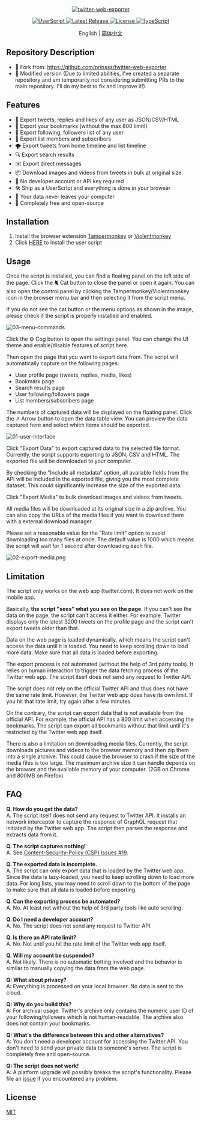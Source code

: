 <p align="center">
  <a href="https://github.com/prinsss/twitter-web-exporter">
    <img alt="twitter-web-exporter" src="https://socialify.git.ci/prinsss/twitter-web-exporter/image?description=1&descriptionEditable=Export%20tweets%2C%20bookmarks%2C%20lists%20and%20much%20more%20from%20Twitter(X)%20web%20app.&font=Raleway&forks=0&issues=0&pattern=Plus&pulls=0&theme=Light&logo=https%3A%2F%2Fcdn.jsdelivr.net%2Fnpm%2F%40tabler%2Ficons%403.19.0%2Ficons%2Foutline%2Fbrand-twitter.svg" />
  </a>
</p>

<p align="center">
  <a href="https://github.com/prinsss/twitter-web-exporter/releases">
    <img alt="UserScript" src="https://badgen.net/badge/userscript/available?color=green" />
  </a>
  <a href="https://github.com/prinsss/twitter-web-exporter/releases">
    <img alt="Latest Release" src="https://badgen.net/github/release/qingchunnh/twitter-web-exporter" />
  </a>
  <a href="https://github.com/prinsss/twitter-web-exporter/blob/main/LICENSE">
    <img alt="License" src="https://badgen.net/github/license/qingchunnh/twitter-web-exporter" />
  </a>
  <a href="https://github.com/prinsss/twitter-web-exporter">
    <img alt="TypeScript" src="https://badgen.net/badge/icon/typescript?icon=typescript&label" />
  </a>
</p>

<p align="center">
  English |
  <a href="https://github.com/qingchunnh/twitter-web-exporter/blob/main/docs/README.zh-Hans.md">简体中文</a>
</p>

## Repository Description  
- 🍴 Fork from: https://github.com/prinsss/twitter-web-exporter  
- 🍥 Modified version (Due to limited abilities, I've created a separate repository and am temporarily not considering submitting PRs to the main repository. I'll do my best to fix and improve it!)

## Features

- 🚚 Export tweets, replies and likes of any user as JSON/CSV/HTML
- 🔖 Export your bookmarks (without the max 800 limit!)
- 💞 Export following, followers list of any user
- 👥 Export list members and subscribers
- 🌪️ Export tweets from home timeline and list timeline
- 🔍 Export search results
- ✉️ Export direct messages
- 📦 Download images and videos from tweets in bulk at original size
- 🚀 No developer account or API key required
- 🛠️ Ship as a UserScript and everything is done in your browser
- 💾 Your data never leaves your computer
- 💚 Completely free and open-source

## Installation

1. Install the browser extension [Tampermonkey](https://www.tampermonkey.net/) or [Violentmonkey](https://violentmonkey.github.io/)
2. Click [HERE](https://github.com/prinsss/twitter-web-exporter/releases/latest/download/twitter-web-exporter.user.js) to install the user script

## Usage

Once the script is installed, you can find a floating panel on the left side of the page. Click the 🐈 Cat button to close the panel or open it again. You can also open the control panel by clicking the Tampermonkey/Violentmonkey icon in the browser menu bar and then selecting it from the script menu.

If you do not see the cat button or the menu options as shown in the image, please check if the script is properly installed and enabled.

![03-menu-commands](https://github.com/prinsss/twitter-web-exporter/raw/main/docs/03-menu-commands.png)

Click the ⚙️ Cog button to open the settings panel. You can change the UI theme and enable/disable features of script here.

Then open the page that you want to export data from. The script will automatically capture on the following pages:

- User profile page (tweets, replies, media, likes)
- Bookmark page
- Search results page
- User following/followers page
- List members/subscribers page

The numbers of captured data will be displayed on the floating panel. Click the ↗️ Arrow button to open the data table view. You can preview the data captured here and select which items should be exported.

![01-user-interface](https://github.com/prinsss/twitter-web-exporter/raw/main/docs/01-user-interface.png)

Click "Export Data" to export captured data to the selected file format. Currently, the script supports exporting to JSON, CSV and HTML. The exported file will be downloaded to your computer.

By checking the "Include all metadata" option, all available fields from the API will be included in the exported file, giving you the most complete dataset. This could significantly increase the size of the exported data.

Click "Export Media" to bulk download images and videos from tweets.

All media files will be downloaded at its original size in a zip archive. You can also copy the URLs of the media files if you want to download them with a external download manager.

Please set a reasonable value for the "Rate limit" option to avoid downloading too many files at once. The default value is 1000 which means the script will wait for 1 second after downloading each file.

![02-export-media.png](https://github.com/prinsss/twitter-web-exporter/raw/main/docs/02-export-media.png)

## Limitation

The script only works on the web app (twitter.com). It does not work on the mobile app.

Basically, **the script "sees" what you see on the page**. If you can't see the data on the page, the script can't access it either. For example, Twitter displays only the latest 3200 tweets on the profile page and the script can't export tweets older than that.

Data on the web page is loaded dynamically, which means the script can't access the data until it is loaded. You need to keep scrolling down to load more data. Make sure that all data is loaded before exporting.

The export process is not automated (without the help of 3rd party tools). It relies on human interaction to trigger the data fetching process of the Twitter web app. The script itself does not send any request to Twitter API.

The script does not rely on the official Twitter API and thus does not have the same rate limit. However, the Twitter web app does have its own limit. If you hit that rate limit, try again after a few minutes.

On the contrary, the script can export data that is not available from the official API. For example, the official API has a 800 limit when accessing the bookmarks. The script can export all bookmarks without that limit until it's restricted by the Twitter web app itself.

There is also a limitation on downloading media files. Currently, the script downloads pictures and videos to the browser memory and then zip them into a single archive. This could cause the browser to crash if the size of the media files is too large. The maximum archive size it can handle depends on the browser and the available memory of your computer. (2GB on Chrome and 800MB on Firefox)

## FAQ

**Q. How do you get the data?** <br>
A. The script itself does not send any request to Twitter API. It installs an network interceptor to capture the response of GraphQL request that initiated by the Twitter web app. The script then parses the response and extracts data from it.

**Q. The script captures nothing!** <br>
A. See [Content-Security-Policy (CSP) Issues #19](https://github.com/prinsss/twitter-web-exporter/issues/19).

**Q. The exported data is incomplete.** <br>
A. The script can only export data that is loaded by the Twitter web app. Since the data is lazy-loaded, you need to keep scrolling down to load more data. For long lists, you may need to scroll down to the bottom of the page to make sure that all data is loaded before exporting.

**Q. Can the exporting process be automated?** <br>
A. No. At least not without the help of 3rd party tools like auto scrolling.

**Q. Do I need a developer account?** <br>
A. No. The script does not send any request to Twitter API.

**Q. Is there an API rate limit?** <br>
A. No. Not until you hit the rate limit of the Twitter web app itself.

**Q. Will my account be suspended?** <br>
A. Not likely. There is no automatic botting involved and the behavior is similar to manually copying the data from the web page.

**Q: What about privacy?** <br>
A: Everything is processed on your local browser. No data is sent to the cloud.

**Q: Why do you build this?** <br>
A: For archival usage. Twitter's archive only contains the numeric user ID of your following/followers which is not human-readable. The archive also does not contain your bookmarks.

**Q: What's the difference between this and other alternatives?** <br>
A: You don't need a developer account for accessing the Twitter API. You don't need to send your private data to someone's server. The script is completely free and open-source.

**Q: The script does not work!** <br>
A: A platform upgrade will possibly breaks the script's functionality. Please file an [issue](https://github.com/prinsss/twitter-web-exporter/issues) if you encountered any problem.

## License

[MIT](LICENSE)
